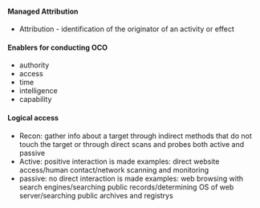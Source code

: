 #### Managed Attribution
* Attribution - identification of the originator of an activity or effect
#### Enablers for conducting OCO
* authority
* access
* time
* intelligence
* capability

#### Logical access
* Recon: gather info about a target through indirect methods that do not touch the target or through direct scans and probes both active and passive
* Active: positive interaction is made
      examples: direct website access/human contact/network scanning and monitoring
* passive: no direct interaction is made
      examples: web browsing with search engines/searching public records/determining OS of web server/searching public archives and registrys


